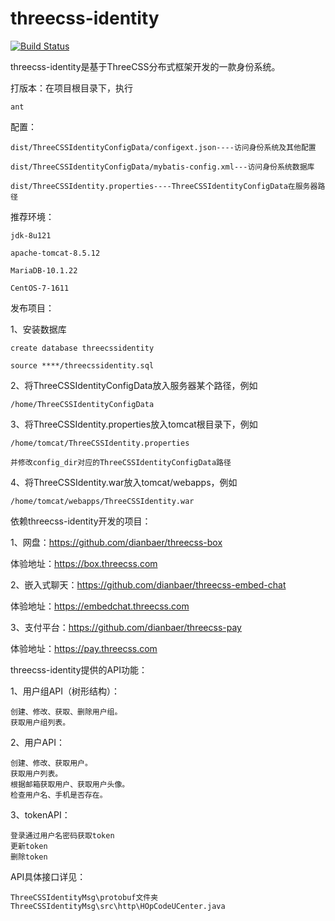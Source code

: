 # threecss-identity

[![Build Status](https://travis-ci.org/dianbaer/threecss-identity.svg?branch=master)](https://travis-ci.org/dianbaer/threecss-identity)

threecss-identity是基于ThreeCSS分布式框架开发的一款身份系统。


打版本：在项目根目录下，执行

	ant


配置：

	dist/ThreeCSSIdentityConfigData/configext.json----访问身份系统及其他配置

	dist/ThreeCSSIdentityConfigData/mybatis-config.xml---访问身份系统数据库

	dist/ThreeCSSIdentity.properties----ThreeCSSIdentityConfigData在服务器路径


推荐环境：

	jdk-8u121

	apache-tomcat-8.5.12

	MariaDB-10.1.22

	CentOS-7-1611


发布项目：

1、安装数据库
	
	create database threecssidentity
	
	source ****/threecssidentity.sql

2、将ThreeCSSIdentityConfigData放入服务器某个路径，例如
	
	/home/ThreeCSSIdentityConfigData

3、将ThreeCSSIdentity.properties放入tomcat根目录下，例如
	
	/home/tomcat/ThreeCSSIdentity.properties
	
	并修改config_dir对应的ThreeCSSIdentityConfigData路径

4、将ThreeCSSIdentity.war放入tomcat/webapps，例如
	
	/home/tomcat/webapps/ThreeCSSIdentity.war

	
依赖threecss-identity开发的项目：

1、网盘：https://github.com/dianbaer/threecss-box
	
体验地址：https://box.threecss.com

2、嵌入式聊天：https://github.com/dianbaer/threecss-embed-chat
	
体验地址：https://embedchat.threecss.com

3、支付平台：https://github.com/dianbaer/threecss-pay
	
体验地址：https://pay.threecss.com
	

threecss-identity提供的API功能：

1、用户组API（树形结构）：
	
	创建、修改、获取、删除用户组。
	获取用户组列表。

2、用户API：
	
	创建、修改、获取用户。
	获取用户列表。
	根据邮箱获取用户、获取用户头像。
	检查用户名、手机是否存在。

3、tokenAPI：
	
	登录通过用户名密码获取token
	更新token
	删除token

API具体接口详见：

	ThreeCSSIdentityMsg\protobuf文件夹
	ThreeCSSIdentityMsg\src\http\HOpCodeUCenter.java


